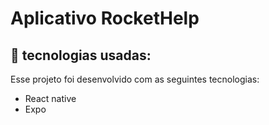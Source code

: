 # Aplicativo RocketHelp 
## 🚀 tecnologias usadas:
Esse projeto foi desenvolvido com as seguintes tecnologias:
- React native
- Expo
